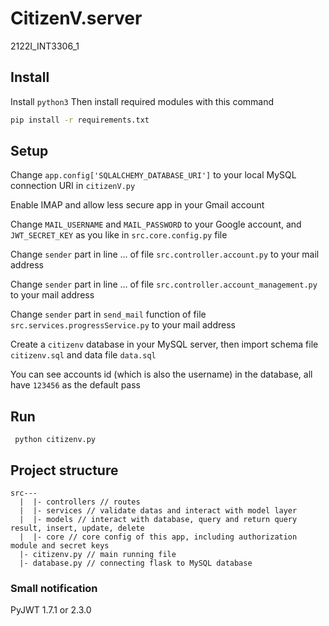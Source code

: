 # CitizenV.server
2122I_INT3306_1

## Install
Install ```python3```
Then install required modules with this command
```bash
pip install -r requirements.txt
```

## Setup
Change ```app.config['SQLALCHEMY_DATABASE_URI']``` to your local MySQL connection URI in ```citizenV.py```

Enable IMAP and allow less secure app in your Gmail account 

Change ```MAIL_USERNAME``` and ```MAIL_PASSWORD``` to your Google account, and ```JWT_SECRET_KEY``` as you like in ```src.core.config.py``` file

Change ```sender``` part in line ... of file ```src.controller.account.py``` to your mail address

Change ```sender``` part in line ... of file ```src.controller.account_management.py``` to your mail address

Change ```sender``` part in ```send_mail``` function of file ```src.services.progressService.py``` to your mail address

Create a ```citizenv``` database in your MySQL server, then import schema file ```citizenv.sql``` and data file ```data.sql```

You can see accounts id (which is also the username) in the database, all have ```123456``` as the default pass

## Run
``` python citizenv.py```

## Project structure
```
src---
  |  |- controllers // routes
  |  |- services // validate datas and interact with model layer
  |  |- models // interact with database, query and return query result, insert, update, delete
  |  |- core // core config of this app, including authorization module and secret keys
  |- citizenv.py // main running file
  |- database.py // connecting flask to MySQL database
```

### Small notification
PyJWT 1.7.1 or 2.3.0
